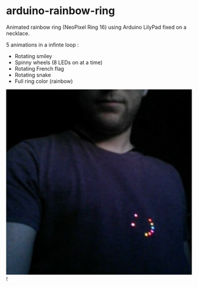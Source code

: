 # arduino-rainbow-ring
Animated rainbow ring (NeoPixel Ring 16) using Arduino LilyPad fixed on a necklace.


5 animations in a infinte loop :
- Rotating smiley
- Spinny wheels (8 LEDs on at a time)
- Rotating French flag
- Rotating snake
- Full ring color (rainbow)


![arduino-rainbow-ring](arduino-rainbow-ring-lilypad.jpg)!
